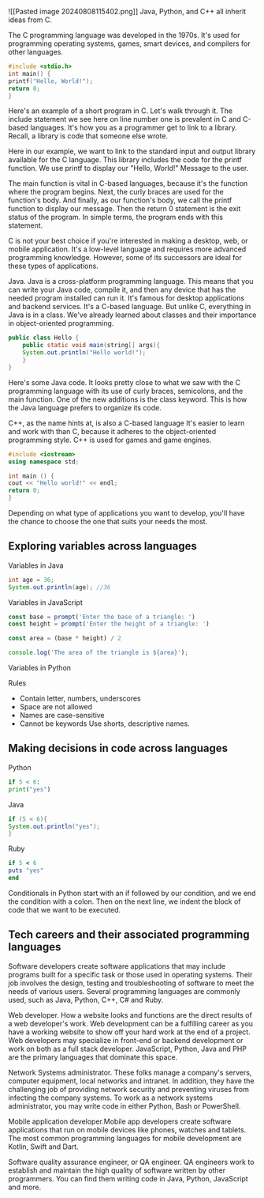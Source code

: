 ![[Pasted image 20240808115402.png]]
Java, Python, and C++ all inherit ideas from C.

The C programming language was developed in the 1970s. It's used for programming operating systems, games, smart devices, and compilers for other languages. 
``` c 
#include <stdio.h>
int main() {
printf("Hello, World!");
return 0;
}
```
Here's an example of a short program in C. Let's walk through it. The include statement we see here on line number one is prevalent in C and C-based languages. It's how you as a programmer get to link to a library. Recall, a library is code that someone else wrote. 

Here in our example, we want to link to the standard input and output library available for the C language. This library includes the code for the printf function. We use printf to display our "Hello, World!" Message to the user. 

The main function is vital in C-based languages, because it's the function where the program begins. Next, the curly braces are used for the function's body. And finally, as our function's body, we call the printf function to display our message. Then the return 0 statement is the exit status of the program. In simple terms, the program ends with this statement. 

C is not your best choice if you're interested in making a desktop, web, or mobile application. It's a low-level language and requires more advanced programming knowledge. However, some of its successors are ideal for these types of applications.

Java. Java is a cross-platform programming language. This means that you can write your Java code, compile it, and then any device that has the needed program installed can run it. It's famous for desktop applications and backend services. It's a C-based language. But unlike C, everything in Java is in a class. We've already learned about classes and their importance in object-oriented programming. 

```java
public class Hello {
	public static void main(string[] args){
	System.out.println("Hello world!");
	}
}
```
Here's some Java code. It looks pretty close to what we saw with the C programming language with its use of curly braces, semicolons, and the main function. One of the new additions is the class keyword. This is how the Java language prefers to organize its code. 

C++, as the name hints at, is also a C-based language It's easier to learn and work with than C, because it adheres to the object-oriented programming style. C++ is used for games and game engines. 

```c++
#include <iostream>
using namespace std;

int main () {
cout << "Hello world!" << endl;
return 0;
}
```

Depending on what type of applications you want to develop, you'll have the chance to choose the one that suits your needs the most.

## Exploring variables across languages 

Variables in Java
```java
int age = 36;
System.out.println(age); //36
```
Variables in JavaScript
```js
const base = prompt('Enter the base of a triangle: ')
const height = prompt('Enter the height of a triangle: ')

const area = (base * height) / 2

console.log('The area of the triangle is ${area}');
```
Variables in Python

Rules 
- Contain letter, numbers, underscores
- Space are not allowed
- Names are case-sensitive
- Cannot be keywords
Use shorts, descriptive names.

## Making decisions in code across languages

Python 
```python
if 5 < 6:
print("yes")
```
Java
```java
if (5 < 6){
System.out.println("yes");
}
```
Ruby
```ruby
if 5 < 6
puts "yes"
end
```
Conditionals in Python start with an if followed by our condition, and we end the condition with a colon. Then on the next line, we indent the block of code that we want to be executed.

## Tech careers and their associated programming languages

Software developers create software applications that may include programs built for a specific task or those used in operating systems. Their job involves the design, testing and troubleshooting of software to meet the needs of various users. Several programming languages are commonly used, such as Java, Python, C++, C# and Ruby.

Web developer. How a website looks and functions are the direct results of a web developer's work. Web development can be a fulfilling career as you have a working website to show off your hard work at the end of a project. Web developers may specialize in front-end or backend development or work on both as a full stack developer. JavaScript, Python, Java and PHP are the primary languages that dominate this space. 

Network Systems administrator. These folks manage a company's servers, computer equipment, local networks and intranet. In addition, they have the challenging job of providing network security and preventing viruses from infecting the company systems. To work as a network systems administrator, you may write code in either Python, Bash or PowerShell. 

Mobile application developer.Mobile app developers create software applications that run on mobile devices like phones, watches and tablets. The most common programming languages for mobile development are Kotlin, Swift and Dart. 

Software quality assurance engineer, or QA engineer. QA engineers work to establish and maintain the high quality of software written by other programmers. You can find them writing code in Java, Python, JavaScript and more.